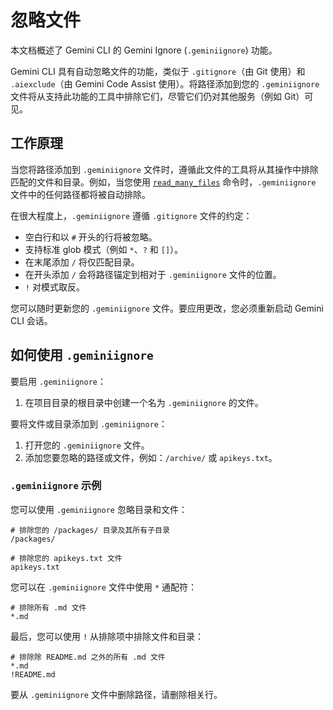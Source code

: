 # 忽略文件

本文档概述了 Gemini CLI 的 Gemini Ignore (`.geminiignore`) 功能。

Gemini CLI 具有自动忽略文件的功能，类似于 `.gitignore`（由 Git 使用）和 `.aiexclude`（由 Gemini Code Assist 使用）。将路径添加到您的 `.geminiignore` 文件将从支持此功能的工具中排除它们，尽管它们仍对其他服务（例如 Git）可见。

## 工作原理

当您将路径添加到 `.geminiignore` 文件时，遵循此文件的工具将从其操作中排除匹配的文件和目录。例如，当您使用 [`read_many_files`](./tools/multi-file.md) 命令时，`.geminiignore` 文件中的任何路径都将被自动排除。

在很大程度上，`.geminiignore` 遵循 `.gitignore` 文件的约定：

- 空白行和以 `#` 开头的行将被忽略。
- 支持标准 glob 模式（例如 `*`、`?` 和 `[]`）。
- 在末尾添加 `/` 将仅匹配目录。
- 在开头添加 `/` 会将路径锚定到相对于 `.geminiignore` 文件的位置。
- `!` 对模式取反。

您可以随时更新您的 `.geminiignore` 文件。要应用更改，您必须重新启动 Gemini CLI 会话。

## 如何使用 `.geminiignore`

要启用 `.geminiignore`：

1. 在项目目录的根目录中创建一个名为 `.geminiignore` 的文件。

要将文件或目录添加到 `.geminiignore`：

1. 打开您的 `.geminiignore` 文件。
2. 添加您要忽略的路径或文件，例如：`/archive/` 或 `apikeys.txt`。

### `.geminiignore` 示例

您可以使用 `.geminiignore` 忽略目录和文件：

```
# 排除您的 /packages/ 目录及其所有子目录
/packages/

# 排除您的 apikeys.txt 文件
apikeys.txt
```

您可以在 `.geminiignore` 文件中使用 `*` 通配符：

```
# 排除所有 .md 文件
*.md
```

最后，您可以使用 `!` 从排除项中排除文件和目录：

```
# 排除除 README.md 之外的所有 .md 文件
*.md
!README.md
```

要从 `.geminiignore` 文件中删除路径，请删除相关行。
